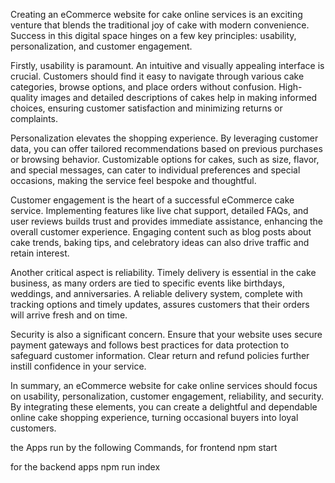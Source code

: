 Creating an eCommerce website for cake online services is an exciting venture that blends the traditional joy of cake with modern convenience. Success in this digital space hinges on a few key principles: usability, personalization, and customer engagement.

Firstly, usability is paramount. An intuitive and visually appealing interface is crucial. Customers should find it easy to navigate through various cake categories, browse options, and place orders without confusion. High-quality images and detailed descriptions of cakes help in making informed choices, ensuring customer satisfaction and minimizing returns or complaints.

Personalization elevates the shopping experience. By leveraging customer data, you can offer tailored recommendations based on previous purchases or browsing behavior. Customizable options for cakes, such as size, flavor, and special messages, can cater to individual preferences and special occasions, making the service feel bespoke and thoughtful.

Customer engagement is the heart of a successful eCommerce cake service. Implementing features like live chat support, detailed FAQs, and user reviews builds trust and provides immediate assistance, enhancing the overall customer experience. Engaging content such as blog posts about cake trends, baking tips, and celebratory ideas can also drive traffic and retain interest.

Another critical aspect is reliability. Timely delivery is essential in the cake business, as many orders are tied to specific events like birthdays, weddings, and anniversaries. A reliable delivery system, complete with tracking options and timely updates, assures customers that their orders will arrive fresh and on time.

Security is also a significant concern. Ensure that your website uses secure payment gateways and follows best practices for data protection to safeguard customer information. Clear return and refund policies further instill confidence in your service.

In summary, an eCommerce website for cake online services should focus on usability, personalization, customer engagement, reliability, and security. By integrating these elements, you can create a delightful and dependable online cake shopping experience, turning occasional buyers into loyal customers.



the Apps run by the following Commands, for frontend  npm start

for the backend apps npm run index
